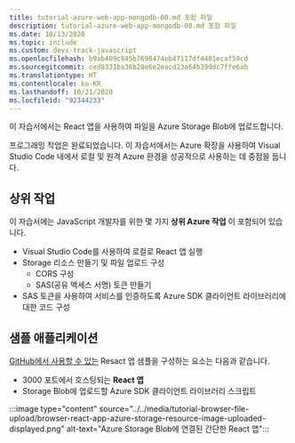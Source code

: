 ```yaml
---
title: tutorial-azure-web-app-mongodb-00.md 포함 파일
description: tutorial-azure-web-app-mongodb-00.md 포함 파일
ms.date: 10/13/2020
ms.topic: include
ms.custom: devx-track-javascript
ms.openlocfilehash: b9ab409c845b7690474eb47117df4401ecaf59cd
ms.sourcegitcommit: ced8331ba36b28e6e2eacd23a64b39ddc7ffe6ab
ms.translationtype: HT
ms.contentlocale: ko-KR
ms.lasthandoff: 10/21/2020
ms.locfileid: "92344233"
---
```

이 자습서에서는 React 앱을 사용하여 파일을 Azure Storage Blob에 업로드합니다. 

프로그래밍 작업은 완료되었습니다. 이 자습서에서는 Azure 확장을 사용하여 Visual Studio Code 내에서 로컬 및 원격 Azure 환경을 성공적으로 사용하는 데 중점을 둡니다.

## <a name="top-tasks"></a>상위 작업

이 자습서에는 JavaScript 개발자를 위한 몇 가지 **상위 Azure 작업** 이 포함되어 있습니다.

* Visual Studio Code를 사용하여 로컬로 React 앱 실행
* Storage 리소스 만들기 및 파일 업로드 구성
    * CORS 구성
    * SAS(공유 액세스 서명) 토큰 만들기
* SAS 토큰을 사용하여 서비스를 인증하도록 Azure SDK 클라이언트 라이브러리에 대한 코드 구성

## <a name="sample-application"></a>샘플 애플리케이션

[GitHub에서 사용할 수 있는](https://github.com/Azure-Samples/js-e2e-browser-file-upload-storage-blob) Resact 앱 샘플을 구성하는 요소는 다음과 같습니다.

* 3000 포트에서 호스팅되는 **React 앱**
* Storage Blob에 업로드할 Azure SDK 클라이언트 라이브러리 스크립트

:::image type="content" source="../../media/tutorial-browser-file-upload/browser-react-app-azure-storage-resource-image-uploaded-displayed.png" alt-text="Azure Storage Blob에 연결된 간단한 React 앱":::
